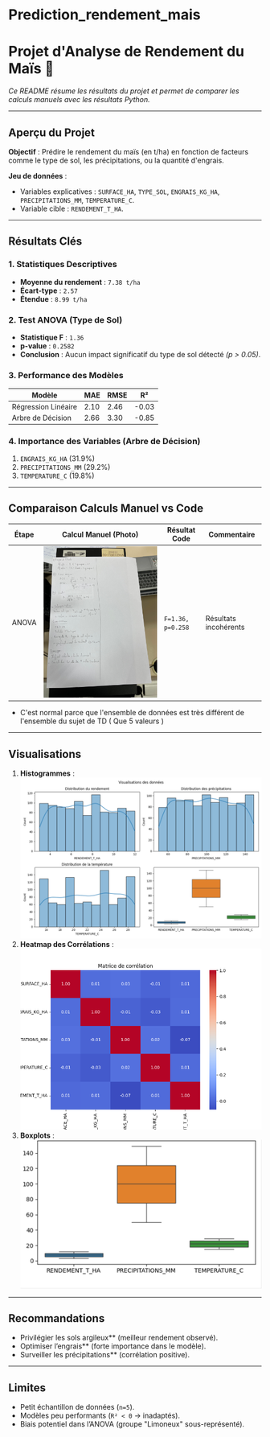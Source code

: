 # Prediction_rendement_mais
# Projet d'Analyse de Rendement du Maïs 🌽

*Ce README résume les résultats du projet et permet de comparer les calculs manuels avec les résultats Python.*

---

## **Aperçu du Projet**
**Objectif** : Prédire le rendement du maïs (en t/ha) en fonction de facteurs comme le type de sol, les précipitations, ou la quantité d'engrais.  

**Jeu de données** :  
- Variables explicatives : `SURFACE_HA`, `TYPE_SOL`, `ENGRAIS_KG_HA`, `PRECIPITATIONS_MM`, `TEMPERATURE_C`.  
- Variable cible : `RENDEMENT_T_HA`.  

---

## **Résultats Clés**

### 1. Statistiques Descriptives
- **Moyenne du rendement** : `7.38 t/ha`  
- **Écart-type** : `2.57`  
- **Étendue** : `8.99 t/ha`  

### 2. Test ANOVA (Type de Sol)
- **Statistique F** : `1.36`  
- **p-value** : `0.2582`  
- **Conclusion** : Aucun impact significatif du type de sol détecté *(p > 0.05)*.  

### 3. Performance des Modèles
| Modèle              | MAE   | RMSE  | R²     |
|---------------------|-------|-------|--------|
| Régression Linéaire | 2.10  | 2.46  | -0.03  |
| Arbre de Décision   | 2.66  | 3.30  | -0.85  |

### 4. Importance des Variables (Arbre de Décision)
1. `ENGRAIS_KG_HA` (31.9%)  
2. `PRECIPITATIONS_MM` (29.2%)  
3. `TEMPERATURE_C` (19.8%)  

---

## **Comparaison Calculs Manuel vs Code**
  
| Étape       | Calcul Manuel (Photo) | Résultat Code | Commentaire |
|-------------|-----------------------|---------------|-------------|
| ANOVA       | ![ANOVA](IMG_8226.jpg) | `F=1.36, p=0.258` | Résultats incohérents |
- C'est normal parce que l'ensemble de données est très différent de l'ensemble du sujet de TD ( Que 5 valeurs )
---

## **Visualisations** 
1. **Histogrammes** :  
   ![Histogramme Rendement](Figure_1.png)  
2. **Heatmap des Corrélations** :  
   ![Heatmap](Figure_2_heatmap.png)  
3. **Boxplots** :  
   ![Boxplots](box_plot.png)  

---

## **Recommandations**
- Privilégier les sols argileux** (meilleur rendement observé).  
- Optimiser l’engrais** (forte importance dans le modèle).  
- Surveiller les précipitations** (corrélation positive).  

---

## **Limites**
- Petit échantillon de données (`n=5`).  
- Modèles peu performants (`R² < 0` → inadaptés).  
- Biais potentiel dans l’ANOVA (groupe "Limoneux" sous-représenté).  
